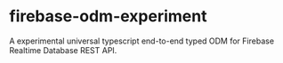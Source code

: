 # firebase-odm-experiment

A experimental universal typescript end-to-end typed ODM for Firebase Realtime Database REST API.
